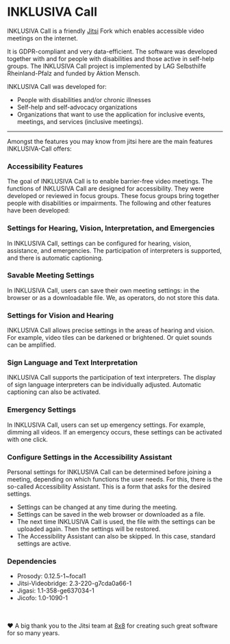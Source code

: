 # INKLUSIVA Call

INKLUSIVA Call is a friendly [Jitsi](https://github.com/jitsi|Jitsi) Fork which enables accessible video meetings on the internet. 

It is GDPR-compliant and very data-efficient. The software was developed together with and for people with disabilities and those active in self-help groups. The INKLUSIVA Call project is implemented by LAG Selbsthilfe Rheinland-Pfalz and funded by Aktion Mensch.

INKLUSIVA Call was developed for:

* People with disabilities and/or chronic illnesses
* Self-help and self-advocacy organizations
* Organizations that want to use the application for inclusive events, meetings, and services (inclusive meetings).

<hr />

Amongst the features you may know from jitsi here are the main features INKLUSIVA-Call offers:
### Accessibility Features
The goal of INKLUSIVA Call is to enable barrier-free video meetings. The functions of INKLUSIVA Call are designed for accessibility. They were developed or reviewed in focus groups. These focus groups bring together people with disabilities or impairments. The following and other features have been developed:

### Settings for Hearing, Vision, Interpretation, and Emergencies
In INKLUSIVA Call, settings can be configured for hearing, vision, assistance, and emergencies. The participation of interpreters is supported, and there is automatic captioning.

### Savable Meeting Settings
In INKLUSIVA Call, users can save their own meeting settings: in the browser or as a downloadable file. We, as operators, do not store this data.

### Settings for Vision and Hearing
INKLUSIVA Call allows precise settings in the areas of hearing and vision. For example, video tiles can be darkened or brightened. Or quiet sounds can be amplified.

### Sign Language and Text Interpretation
INKLUSIVA Call supports the participation of text interpreters. The display of sign language interpreters can be individually adjusted. Automatic captioning can also be activated.

### Emergency Settings
In INKLUSIVA Call, users can set up emergency settings. For example, dimming all videos. If an emergency occurs, these settings can be activated with one click.

### Configure Settings in the Accessibility Assistant
Personal settings for INKLUSIVA Call can be determined before joining a meeting, depending on which functions the user needs. For this, there is the so-called Accessibility Assistant. This is a form that asks for the desired settings.
* Settings can be changed at any time during the meeting.
* Settings can be saved in the web browser or downloaded as a file.
* The next time INKLUSIVA Call is used, the file with the settings can be uploaded again. Then the settings will be restored.
* The Accessibility Assistant can also be skipped. In this case, standard settings are active.

### Dependencies
* Prosody:  0.12.5-1~focal1
* Jitsi-Videobridge: 2.3-220-g7cda0a66-1
* Jigasi: 1.1-358-ge637034-1
* Jicofo: 1.0-1090-1

<br/>
<br/>
<footer>
❤️  A big thank you to the Jitsi team at <a href="https://8x8.com" target="_blank">8x8</a> for creating such great software for so many years.
</footer>
